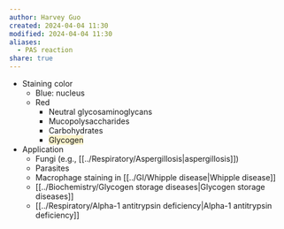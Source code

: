 ```yaml
---
author: Harvey Guo
created: 2024-04-04 11:30
modified: 2024-04-04 11:30
aliases:
  - PAS reaction
share: true
---
```

- Staining color
	- Blue: nucleus
	- Red
		- Neutral glycosaminoglycans
		- Mucopolysaccharides
		- Carbohydrates
		- <span style="background:rgba(240, 200, 0, 0.2)">Glycogen</span>
- Application
	- Fungi (e.g., [[../Respiratory/Aspergillosis|aspergillosis]]) 
	- Parasites
	- Macrophage staining in [[../GI/Whipple disease|Whipple disease]] 
	- [[../Biochemistry/Glycogen storage diseases|Glycogen storage diseases]]
	- [[../Respiratory/Alpha-1 antitrypsin deficiency|Alpha-1 antitrypsin deficiency]]